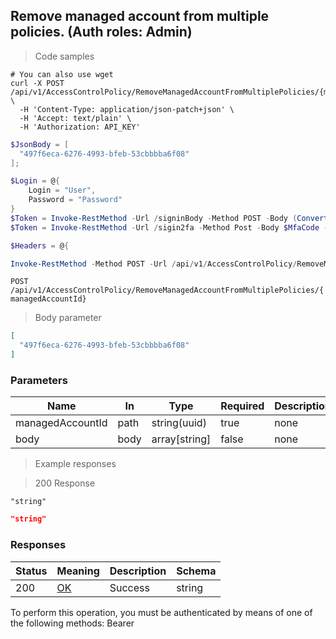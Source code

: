 
## Remove managed account from multiple policies. (Auth roles: Admin)

<a id="opIdRemoveManagedAccountFromMultiplePoliciesAsync"></a>

> Code samples

```shell
# You can also use wget
curl -X POST /api/v1/AccessControlPolicy/RemoveManagedAccountFromMultiplePolicies/{managedAccountId} \
  -H 'Content-Type: application/json-patch+json' \
  -H 'Accept: text/plain' \
  -H 'Authorization: API_KEY'

```

```powershell
$JsonBody = [
  "497f6eca-6276-4993-bfeb-53cbbbba6f08"
];

$Login = @{
    Login = "User",
    Password = "Password"
}
$Token = Invoke-RestMethod -Url /signinBody -Method POST -Body (ConvertTo-Json $Login)
$Token = Invoke-RestMethod -Url /sigin2fa -Method Post -Body $MfaCode -Headers @{Authorization: "Bearer $Token"}

$Headers = @{

Invoke-RestMethod -Method POST -Url /api/v1/AccessControlPolicy/RemoveManagedAccountFromMultiplePolicies/{managedAccountId} -ContentType application/json-patch+json -Body $JsonBody
```

`POST /api/v1/AccessControlPolicy/RemoveManagedAccountFromMultiplePolicies/{managedAccountId}`

> Body parameter

```json
[
  "497f6eca-6276-4993-bfeb-53cbbbba6f08"
]
```

<h3 id="remove-managed-account-from-multiple-policies.-(auth-roles:-admin)-parameters">Parameters</h3>

|Name|In|Type|Required|Description|
|---|---|---|---|---|
|managedAccountId|path|string(uuid)|true|none|
|body|body|array[string]|false|none|

> Example responses

> 200 Response

```
"string"
```

```json
"string"
```

<h3 id="remove-managed-account-from-multiple-policies.-(auth-roles:-admin)-responses">Responses</h3>

|Status|Meaning|Description|Schema|
|---|---|---|---|
|200|[OK](https://tools.ietf.org/html/rfc7231#section-6.3.1)|Success|string|

<aside class="warning">
To perform this operation, you must be authenticated by means of one of the following methods:
Bearer
</aside>


